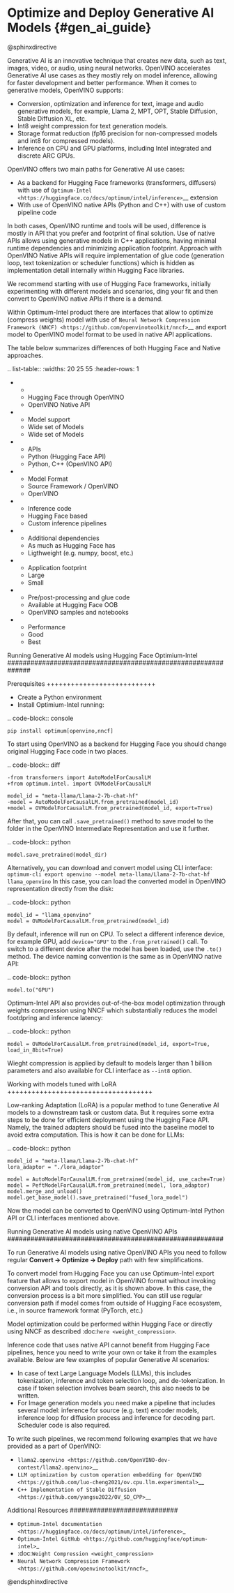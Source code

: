 # Optimize and Deploy Generative AI Models {#gen_ai_guide}

@sphinxdirective

Generative AI is an innovative technique that creates new data, such as text, images, video, or audio, using neural networks. OpenVINO accelerates Generative AI use cases as they mostly rely on model inference, allowing for faster development and better performance. When it comes to generative models, OpenVINO supports:

* Conversion, optimization and inference for text, image and audio generative models, for example, Llama 2, MPT, OPT, Stable Diffusion, Stable Diffusion XL, etc. 
* Int8 weight compression for text generation models. 
* Storage format reduction (fp16 precision for non-compressed models and int8 for compressed models). 
* Inference on CPU and GPU platforms, including Intel integrated and discrete ARC GPUs. 
 

OpenVINO offers two main paths for Generative AI use cases:

* As a backend for Hugging Face frameworks (transformers, diffusers) with use of `Optimum-Intel <https://huggingface.co/docs/optimum/intel/inference>`__ extension 
* With use of OpenVINO native APIs (Python and C++) with use of custom pipeline code 

 
In both cases, OpenVINO runtime and tools will be used, difference is mostly in API that you prefer and footprint of final solution. Use of native APIs allows using generative models in C++ applications, having minimal runtime dependencies and minimizing application footprint. Approach with OpenVINO Native APIs will require implementation of glue code (generation loop, text tokenization or scheduler functions) which is hidden as implementation detail internally within Hugging Face libraries. 

We recommend starting with use of Hugging Face frameworks, initially experimenting with different models and scenarios, ding your fit and then convert to OpenVINO native APIs if there is a demand.  

Within Optimum-Intel product there are interfaces that allow to optimize (compress weights) model with use of `Neural Network Compression Framework (NNCF) <https://github.com/openvinotoolkit/nncf>`__ and export model to OpenVINO model format to be used in native API applications. 

The table below summarizes differences of both Hugging Face and Native approaches. 

.. list-table::
   :widths: 20 25 55
   :header-rows: 1

   * -  
     - Hugging Face through OpenVINO
     - OpenVINO Native API
   * - Model support
     - Wide set of Models
     - Wide set of Models
   * - APIs
     - Python (Hugging Face API)
     - Python, C++ (OpenVINO API)
   * - Model Format
     - Source Framework / OpenVINO
     - OpenVINO
   * - Inference code
     - Hugging Face based
     - Custom inference pipelines
   * - Additional dependencies
     - As much as Hugging Face has
     - Ligthweight (e.g. numpy, boost, etc.)
   * - Application footprint
     - Large
     - Small
   * - Pre/post-processing and glue code
     - Available at Hugging Face OOB
     - OpenVINO samples and notebooks
   * - Performance
     - Good
     - Best


Running Generative AI models using Hugging Face Optimium-Intel 
##############################################################

Prerequisites
+++++++++++++++++++++++++++

* Create a Python environment
* Install Optimium-Intel running:

.. code-block:: console

    pip install optimum[openvino,nncf]


To start using OpenVINO as a backend for Hugging Face you should change original Hugging Face code in two places. 

.. code-block:: diff

    -from transformers import AutoModelForCausalLM
    +from optimum.intel. import OVModelForCausalLM

    model_id = "meta-llama/Llama-2-7b-chat-hf"
    -model = AutoModelForCausalLM.from_pretrained(model_id)
    +model = OVModelForCausalLM.from_pretrained(model_id, export=True)


After that, you can call ``.save_pretrained()`` method to save model to the folder in the OpenVINO Intermediate Representation and use it further.

.. code-block:: python

    model.save_pretrained(model_dir)


Alternatively, you can download and convert model using CLI interface: ``optimum-cli export openvino --model meta-llama/Llama-2-7b-chat-hf llama_openvino``
In this case, you can load the converted model in OpenVINO representation directly from the disk:

.. code-block:: python

    model_id = "llama_openvino"
    model = OVModelForCausalLM.from_pretrained(model_id)


By default, inference will run on CPU. To select a different inference device, for example GPU, add `device="GPU"` to the `.from_pretrained()` call. To switch to a different device after the model has been loaded, use the `.to()` method. The device naming convention is the same as in OpenVINO native API:

.. code-block:: python

    model.to("GPU")


Optimum-Intel API also provides out-of-the-box model optimization through weights compression using NNCF which substantially reduces the model footdpring and inference latency:

.. code-block:: python

    model = OVModelForCausalLM.from_pretrained(model_id, export=True, load_in_8bit=True)


Wieght compression is applied by default to models larger than 1 billion parameters and also available for CLI interface as ``--int8`` option.

Working with models tuned with LoRA
++++++++++++++++++++++++++++++++++++

Low-ranking Adaptation (LoRA) is a popular method to tune Generative AI models to a downstream task or custom data. But it requires some extra steps to be done for efficient deployment using the Hugging Face API. Namely, the trained adapters should be fused into the baseline model to avoid extra computation. This is how it can be done for LLMs:

.. code-block:: python

    model_id = "meta-llama/Llama-2-7b-chat-hf"
    lora_adaptor = "./lora_adaptor"

    model = AutoModelForCausalLM.from_pretrained(model_id, use_cache=True)
    model = PeftModelForCausalLM.from_pretrained(model, lora_adaptor)
    model.merge_and_unload()
    model.get_base_model().save_pretrained("fused_lora_model")


Now the model can be converted to OpenVINO using Optimum-Intel Python API or CLI interfaces mentioned above.

Running Generative AI models using native OpenVINO APIs 
########################################################

To run Generative AI models using native OpenVINO APIs you need to follow regular **Сonvert -> Optimize -> Deploy** path with few simplifications. 

To convert model from Hugging Face you can use Optimum-Intel export feature that allows to export model in OpenVINO format without invoking conversion API and tools directly, as it is shown above. In this case, the conversion process is a bit more simplified. You can still use regular conversion path if model comes from outside of Hugging Face ecosystem, i.e., in source framework format (PyTorch, etc.) 

Model optimization could be performed within Hugging Face or directly using NNCF as described :doc:`here <weight_compression>`.

Inference code that uses native API cannot benefit from Hugging Face pipelines, hence you need to write your own or take it from the examples available. Below are few examples of popular Generative AI scenarios:

* In case of text Large Language Models (LLMs), this includes tokenization, inference and token selection loop, and de-tokenization. In case if token selection involves beam search, this also needs to be written.  
* For Image generation models you need make a pipeline that includes several model: inference for source (e.g. text) encoder models, inference loop for diffusion process and inference for decoding part. Scheduler code is also required. 

To write such pipelines, we recommend following examples that we have provided as a part of OpenVINO: 

* `llama2.openvino <https://github.com/OpenVINO-dev-contest/llama2.openvino>`__
* `LLM optimization by custom operation embedding for OpenVINO <https://github.com/luo-cheng2021/ov.cpu.llm.experimental>`__
* `C++ Implementation of Stable Diffusion <https://github.com/yangsu2022/OV_SD_CPP>`__


Additional Resources
############################

* `Optimum-Intel documentation <https://huggingface.co/docs/optimum/intel/inference>`_
* `Optimum-Intel GitHub <https://github.com/huggingface/optimum-intel>`_
* :doc:`Weight Compression <weight_compression>`
* `Neural Network Compression Framework <https://github.com/openvinotoolkit/nncf>`_

@endsphinxdirective